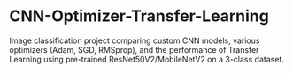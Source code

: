 # CNN-Optimizer-Transfer-Learning
Image classification project comparing custom CNN models, various optimizers (Adam, SGD, RMSprop), and the performance of Transfer Learning using pre-trained ResNet50V2/MobileNetV2 on a 3-class dataset.

